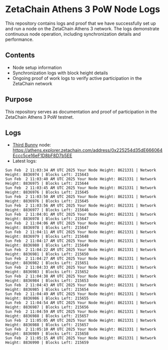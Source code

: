 # ZetaChain Athens 3 PoW Node Logs
This repository contains logs and proof that we have successfully set up and run a node on the ZetaChain Athens 3 network. The logs demonstrate continuous node operation, including synchronization details and performance.

## Contents
- Node setup information
- Synchronization logs with block height details
- Ongoing proof of work logs to verify active participation in the ZetaChain network

## Purpose
This repository serves as documentation and proof of participation in the ZetaChain Athens 3 PoW testnet.

## Logs

- [Third Bunny](https://thirdbunny.xyz/) node: https://athens.explorer.zetachain.com/address/0x225254d35dE666064Eccc5ce16eF1D8bF8D7b5EE
- Latest logs:
```
Sun Feb  2 11:03:34 AM UTC 2025 Your Node Height: 8621331 | Network Height: 8836974 | Blocks Left: 215643
Sun Feb  2 11:03:40 AM UTC 2025 Your Node Height: 8621331 | Network Height: 8836975 | Blocks Left: 215644
Sun Feb  2 11:03:45 AM UTC 2025 Your Node Height: 8621331 | Network Height: 8836976 | Blocks Left: 215645
Sun Feb  2 11:03:50 AM UTC 2025 Your Node Height: 8621331 | Network Height: 8836976 | Blocks Left: 215645
Sun Feb  2 11:03:56 AM UTC 2025 Your Node Height: 8621331 | Network Height: 8836977 | Blocks Left: 215646
Sun Feb  2 11:04:01 AM UTC 2025 Your Node Height: 8621331 | Network Height: 8836978 | Blocks Left: 215647
Sun Feb  2 11:04:06 AM UTC 2025 Your Node Height: 8621331 | Network Height: 8836978 | Blocks Left: 215647
Sun Feb  2 11:04:11 AM UTC 2025 Your Node Height: 8621331 | Network Height: 8836979 | Blocks Left: 215648
Sun Feb  2 11:04:17 AM UTC 2025 Your Node Height: 8621331 | Network Height: 8836980 | Blocks Left: 215649
Sun Feb  2 11:04:22 AM UTC 2025 Your Node Height: 8621331 | Network Height: 8836981 | Blocks Left: 215650
Sun Feb  2 11:04:27 AM UTC 2025 Your Node Height: 8621331 | Network Height: 8836982 | Blocks Left: 215651
Sun Feb  2 11:04:33 AM UTC 2025 Your Node Height: 8621331 | Network Height: 8836983 | Blocks Left: 215652
Sun Feb  2 11:04:38 AM UTC 2025 Your Node Height: 8621331 | Network Height: 8836984 | Blocks Left: 215653
Sun Feb  2 11:04:43 AM UTC 2025 Your Node Height: 8621331 | Network Height: 8836985 | Blocks Left: 215654
Sun Feb  2 11:04:49 AM UTC 2025 Your Node Height: 8621331 | Network Height: 8836986 | Blocks Left: 215655
Sun Feb  2 11:04:54 AM UTC 2025 Your Node Height: 8621331 | Network Height: 8836987 | Blocks Left: 215656
Sun Feb  2 11:04:59 AM UTC 2025 Your Node Height: 8621331 | Network Height: 8836988 | Blocks Left: 215657
Sun Feb  2 11:05:05 AM UTC 2025 Your Node Height: 8621331 | Network Height: 8836988 | Blocks Left: 215657
Sun Feb  2 11:05:10 AM UTC 2025 Your Node Height: 8621331 | Network Height: 8836989 | Blocks Left: 215658
Sun Feb  2 11:05:15 AM UTC 2025 Your Node Height: 8621331 | Network Height: 8836990 | Blocks Left: 215659
```
